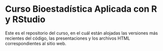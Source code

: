 # Curso Bioestadística Aplicada con R y RStudio

Este es el repositorio del curso, en el cuál están alojadas las versiones más recientes del código, las presentaciones y los archivos HTML correspondientes al sitio web.